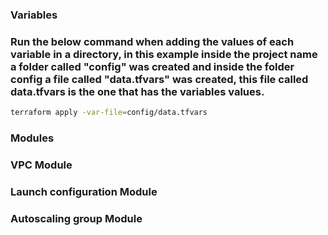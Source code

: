 
###

###

###

### Variables

### Run the below command when adding the values of each variable in a directory, in this example inside the project name a folder called "config" was created and inside the folder config a file called "data.tfvars" was created, this file called data.tfvars is the one that has the variables values.

```bash
terraform apply -var-file=config/data.tfvars
```

### Modules

### VPC Module

### Launch configuration Module

### Autoscaling group Module

###